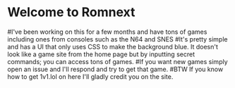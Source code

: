 # Welcome to Romnext
#I've been working on this for a few months and have tons of games including ones from consoles such as the N64 and SNES
#It's pretty simple and has a UI that only uses CSS to make the background blue. It doesn't look like a game site from the home page but by inputting secret commands; you can access tons of games.
#If you want new games simply open an issue and I'll respond and try to get that game.
#BTW If you know how to get 1v1.lol on here I'll gladly credit you on the site.
